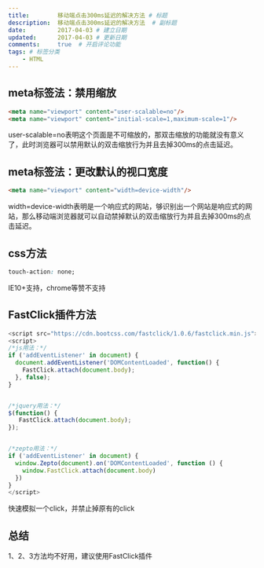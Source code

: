 ```yaml
---
title:        移动端点击300ms延迟的解决方法 # 标题
description:  移动端点击300ms延迟的解决方法  # 副标题
date:         2017-04-03 # 建立日期
updated:      2017-04-03 # 更新日期
comments:     true  # 开启评论功能
tags: # 标签分类
    - HTML
---
```




## meta标签法：禁用缩放
```html
<meta name="viewport" content="user-scalable=no"/>
<meta name="viewport" content="initial-scale=1,maximum-scale=1"/>
```
user-scalable=no表明这个页面是不可缩放的，那双击缩放的功能就没有意义了，此时浏览器可以禁用默认的双击缩放行为并且去掉300ms的点击延迟。


## meta标签法：更改默认的视口宽度
```html
<meta name="viewport" content="width=device-width"/>
```
width=device-width表明是一个响应式的网站，够识别出一个网站是响应式的网站，那么移动端浏览器就可以自动禁掉默认的双击缩放行为并且去掉300ms的点击延迟。


## css方法
```css
touch-action: none;
```
IE10+支持，chrome等赞不支持


## FastClick插件方法
```js
<script src="https://cdn.bootcss.com/fastclick/1.0.6/fastclick.min.js"></script>
<script>
/*js用法：*/
if ('addEventListener' in document) {
  document.addEventListener('DOMContentLoaded', function() {
    FastClick.attach(document.body);
  }, false);
}


/*jquery用法：*/
$(function() {
   FastClick.attach(document.body);
});


/*zepto用法：*/
if ('addEventListener' in document) {
  window.Zepto(document).on('DOMContentLoaded', function () {
    window.FastClick.attach(document.body)
  })
}
</script>
```
快速模拟一个click，并禁止掉原有的click


## 总结
1、2、3方法均不好用，建议使用FastClick插件
